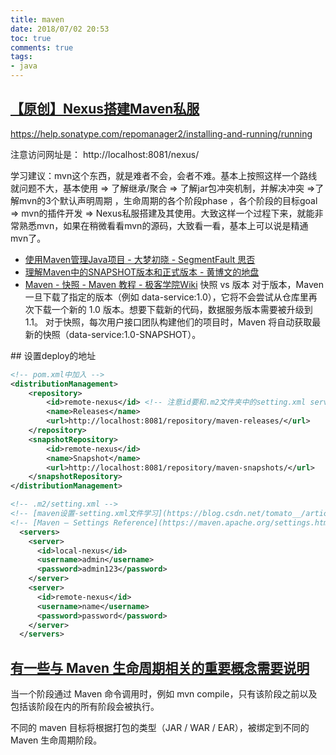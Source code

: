 ```yaml
---
title: maven
date: 2018/07/02 20:53
toc: true
comments: true
tags:
- java
---
```


## [【原创】Nexus搭建Maven私服](https://www.cnblogs.com/dreamroute/p/5440419.html)
https://help.sonatype.com/repomanager2/installing-and-running/running

注意访问网址是： http://localhost:8081/nexus/

学习建议：mvn这个东西，就是难者不会，会者不难。基本上按照这样一个路线就问题不大，基本使用 => 了解继承/聚合 => 了解jar包冲突机制，并解决冲突 =>了解mvn的3个默认声明周期 ，生命周期的各个阶段phase ，各个阶段的目标goal => mvn的插件开发 => Nexus私服搭建及其使用。大致这样一个过程下来，就能非常熟悉mvn，如果在稍微看看mvn的源码，大致看一看，基本上可以说是精通mvn了。



- [使用Maven管理Java项目 - 大梦初晓 - SegmentFault 思否](https://segmentfault.com/a/1190000003044418)
- [理解Maven中的SNAPSHOT版本和正式版本 - 黄博文的地盘](http://www.huangbowen.net/blog/2016/01/29/understand-official-version-and-snapshot-version-in-maven/)
- [Maven - 快照 - Maven 教程 - 极客学院Wiki](http://wiki.jikexueyuan.com/project/maven/snapshots.html)
快照 vs 版本
对于版本，Maven 一旦下载了指定的版本（例如 data-service:1.0），它将不会尝试从仓库里再次下载一个新的 1.0 版本。想要下载新的代码，数据服务版本需要被升级到 1.1。
对于快照，每次用户接口团队构建他们的项目时，Maven 将自动获取最新的快照（data-service:1.0-SNAPSHOT）。


## 设置deploy的地址
```xml
<!-- pom.xml中加入 -->
<distributionManagement>
    <repository>
        <id>remote-nexus</id> <!-- 注意id要和.m2文件夹中的setting.xml server标签下的id一样 -->
        <name>Releases</name>
        <url>http://localhost:8081/repository/maven-releases/</url>
    </repository>
    <snapshotRepository>
        <id>remote-nexus</id>
        <name>Snapshot</name>
        <url>http://localhost:8081/repository/maven-snapshots/</url>
    </snapshotRepository>
</distributionManagement>

<!-- .m2/setting.xml -->
<!-- [maven设置-setting.xml文件学习](https://blog.csdn.net/tomato__/article/details/13025187) -->
<!-- [Maven – Settings Reference](https://maven.apache.org/settings.html) -->
  <servers>
    <server>
      <id>local-nexus</id>
      <username>admin</username>
      <password>admin123</password>
    </server>
    <server>
      <id>remote-nexus</id>
      <username>name</username>
      <password>password</password>
    </server>
  </servers>

```


## [有一些与 Maven 生命周期相关的重要概念需要说明](http://wiki.jikexueyuan.com/project/maven/build-life-cycle.html)

当一个阶段通过 Maven 命令调用时，例如 mvn compile，只有该阶段之前以及包括该阶段在内的所有阶段会被执行。

不同的 maven 目标将根据打包的类型（JAR / WAR / EAR），被绑定到不同的 Maven 生命周期阶段。